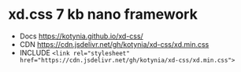 # xd.css 7 kb nano framework

- Docs https://kotynia.github.io/xd-css/
- CDN https://cdn.jsdelivr.net/gh/kotynia/xd-css/xd.min.css
- INCLUDE `<link rel="stylesheet" href="https://cdn.jsdelivr.net/gh/kotynia/xd-css/xd.min.css">`
